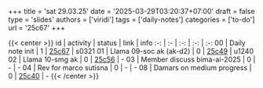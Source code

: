 +++
title = 'sat 29.03.25'
date = '2025-03-29T03:20:37+07:00'
draft = false
type = 'slides'
authors = ['viridi']
tags = ['daily-notes']
categories = ['to-do']
url = '25c67'
+++

{{< center >}}
id | activity | status | link | info
:-: | :- | :-: | :-: | :-:
00 | Daily note init             | 1 | [25c67](/notes/25c67) | s0321
01 | Llama 09-soc ak (ak-d2)     | 0 | [25c49](/notes/25c49) | u1240
02 | Llama 10-smg ak             | 0 | [25c56](/notes/25c56) | -
03 | Member discuss bima-ai-2025 | 0 | - | -
04 | Rev for marco sutisna       | 0 | - | -
08 | Damars on medium progress   | 0 | [25c40](/notes/25c40) | -
{{< /center >}}
